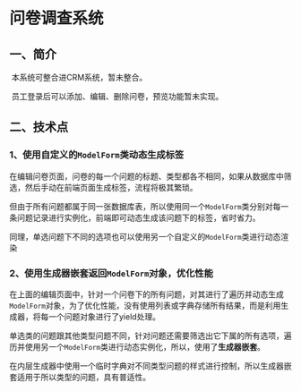 # 问卷调查系统

## 一、简介

​	本系统可整合进CRM系统，暂未整合。

​	员工登录后可以添加、编辑、删除问卷，预览功能暂未实现。

## 二、技术点

### 1、使用自定义的`ModelForm`类动态生成标签

​	在编辑问卷页面，问卷的每一个问题的标题、类型都各不相同，如果从数据库中筛选，然后手动在前端页面生成标签，流程将极其繁琐。

​	但由于所有问题都属于同一张数据库表，所以使用同一个`ModelForm`类分别对每一条问题记录进行实例化，前端即可动态生成该问题下的标签，省时省力。

​	同理，单选问题下不同的选项也可以使用另一个自定义的`ModelForm`类进行动态渲染

### 2、使用生成器嵌套返回`ModelForm`对象，优化性能

​	在上面的编辑页面中，针对一个问卷下的所有问题，对其进行了遍历并动态生成`ModelForm`对象，为了优化性能，没有使用列表或字典存储所有结果，而是利用生成器，将每一个问题对象进行了yield处理。

​	单选类的问题跟其他类型问题不同，针对问题还需要筛选出它下属的所有选项，遍历并使用另一个`ModelForm`类进行动态实例化，所以，使用了**生成器嵌套**。

​	在内层生成器中使用一个临时字典对不同类型问题的样式进行控制，所以生成器嵌套适用于所以类型的问题，具有普适性。